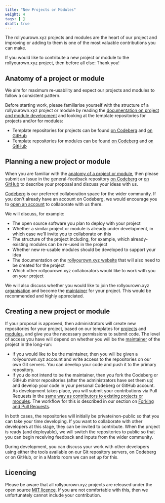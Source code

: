 ```yaml
---
title: "New Projects or Modules"
weight: 4
tags: [ ]
draft: true
---
```


The rollyourown.xyz projects and modules are the heart of our project and improving or adding to them is one of the most valuable contributions you can make.

If you would like to contribute a new project or module to the rollyourown.xyz project, then before all else: Thank you!

<!--more-->

## Anatomy of a project or module

We aim for maximum re-usability and expect our projects and modules to follow a consistent pattern.

Before starting work, please familiarise yourself with the structure of a rollyourown.xyz project or module by reading the [documentation on project and module development](/collaborate/project_and_module_development/) and looking at the template repositories for projects and/or for modules:

- Template repositories for projects can be found [on Codeberg](https://codeberg.org/rollyourown-xyz/ryo-project-template) and [on GitHub](https://github.com/rollyourown-xyz/ryo-project-template)
- Template repositories for modules can be found [on Codeberg](https://codeberg.org/rollyourown-xyz/ryo-module-template) and [on GitHub](https://github.com/rollyourown-xyz/ryo-module-template)

## Planning a new project or module

When you are familiar with the [anatomy of a project or module](#anatomy-of-a-project-or-module), then please submit an Issue in the general-feedback repository [on Codeberg](https://codeberg.org/rollyourown-xyz/general-feedback/issues) or [on GitHub](https://github.com/rollyourown-xyz/general-feedback/issues) to describe your proposal and discuss your ideas with us.

[Codeberg](https://codeberg.org/) is our preferred collaboration space for the wider community. If you don't already have an account on Codeberg, we would encourage you to [open an account](https://codeberg.org/) to collaborate with us there.

We will discuss, for example:

- The open source software you plan to deploy with your project
- Whether a similar project or module is already under development, in which case we'll invite you to collaborate on this
- The structure of the project including, for example, which already-existing modules can be re-used in the project
- Whether new re-usable modules should be developed to support your idea
- The documentation on the [rollyourown.xyz website](https://rollyourown.xyz) that will also need to be created for the project
- Which other rollyourown.xyz collaborators would like to work with you on your project

We will also discuss whether you would like to join the rollyourown.xyz [organisation](/about/about_us) and become the [maintainer](/collaborate/working_with_git/what_is_git/#project-maintainer) for your project. This would be recommended and highly appreciated.

## Creating a new project or module

If your proposal is approved, then administrators will create new repositories for your project, based on our templates for [projects](/collaborate/project_and_module_development/project_structure) and [modules](/collaborate/project_and_module_development/module_structure), and give you the necessary permissions to submit code. The level of access you have will depend on whether you will be the [maintainer](/collaborate/working_with_git/what_is_git/#project-maintainer) of the project in the long-run:

- If you would like to be the maintainer, then you will be given a rollyourown.xyz account and write access to the repositories on our own Git servers. You can develop your code and push it to the primary repository.
- If you do not intend to be the maintainer, then you fork the Codeberg or GitHub mirror repositories (after the administrators have set them up) and develop your code in your personal Codeberg or GitHub account. As development takes place, you will submit your contributions via Pull Requests in the [same way as contributors to existing projects or modules](/collaborate/existing_projects_and_modules/). The workflow for this is described in our section on [Forking and Pull Requests](/collaborate/working_with_git/forking_and_pull_requests/).

In both cases, the repositories will initially be private/non-public so that you can take your time developing. If you want to collaborate with other developers at this stage, they can be invited to contribute. When the project is ready (and deployable), we will switch the repositories to public so that you can begin receiving feedback and inputs from the wider community.

During development, you can discuss your work with other developers using either the tools available on our Git repository servers, on Codeberg or on GitHub, or in a Matrix room we can set up for this.

## Licencing

Please be aware that all rollyourown.xyz projects are released under the open source [MIT licence](https://git.rollyourown.xyz/ryo-projects/general-feedback/src/branch/main/LICENSE). If you are not comfortable with this, then we unfortunately cannot include your contribution.
